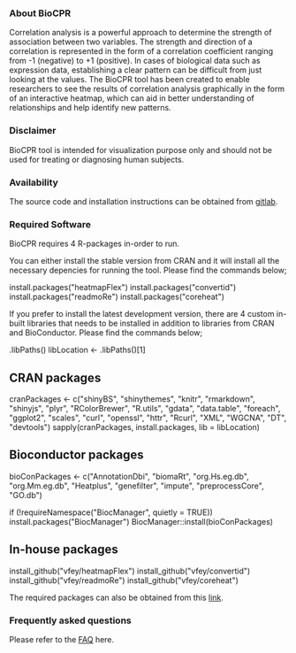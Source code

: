### About BioCPR

Correlation analysis is a powerful approach to determine the strength of association between two variables. The strength and direction of a correlation is represented in the form of a correlation coefficient ranging from -1 (negative) to +1 (positive). In cases of biological data such as expression data, establishing a clear pattern can be difficult from just looking at the values. The BioCPR tool has been created to enable researchers to see the results of correlation analysis graphically in the form of an interactive heatmap, which can aid in better understanding of relationships and help identify new patterns.

### Disclaimer

BioCPR tool is intended for visualization purpose only and should not be used for treating or diagnosing human subjects.

### Availability  

The source code and installation instructions can be obtained from [gitlab](https://github.com/vfey/biocpr/).

### Required Software

BioCPR requires 4 R-packages in-order to run. 

You can either install the stable version from CRAN and it will install all the necessary depencies for running the tool. Please find the commands below;

install.packages("heatmapFlex")
install.packages("convertid")
install.packages("readmoRe")
install.packages("coreheat")

If you prefer to install the latest development version, there are 4 custom in-built libraries that needs to be installed in addition to libraries from CRAN and BioConductor. Please find the commands below;

.libPaths()
libLocation <- .libPaths()[1]

## CRAN packages ##
cranPackages <- c("shinyBS", "shinythemes", "knitr", "rmarkdown", "shinyjs", "plyr", "RColorBrewer", "R.utils", "gdata", "data.table", "foreach", "ggplot2", "scales", "curl", "openssl", "httr", "Rcurl", "XML", "WGCNA", "DT", "devtools")
sapply(cranPackages, install.packages, lib = libLocation)

## Bioconductor packages ##

bioConPackages <- c("AnnotationDbi", "biomaRt", "org.Hs.eg.db", "org.Mm.eg.db", "Heatplus", "genefilter", "impute", "preprocessCore", "GO.db")

if (!requireNamespace("BiocManager", quietly = TRUE))
install.packages("BiocManager")
BiocManager::install(bioConPackages)

## In-house packages ##

install_github("vfey/heatmapFlex")
install_github("vfey/convertid")
install_github("vfey/readmoRe")
install_github("vfey/coreheat")

The required packages can also be obtained from this [link](https://github.com/vfey/biocpr/tree/main/packages/).

### Frequently asked questions  

Please refer to the [FAQ](https://github.com/vfey/biocpr/blob/main/markdown/FAQ.md) here.
